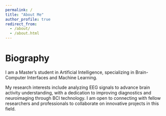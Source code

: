 ```yaml
---
permalink: /
title: "About Me"
author_profile: true
redirect_from: 
  - /about/
  - /about.html
---
```



# Biography

I am a Master’s student in Artificial Intelligence, specializing in Brain-Computer Interfaces and Machine Learning.

My research interests include analyzing EEG signals to advance brain activity understanding, with a dedication to improving diagnostics and neuroimaging through BCI technology. I am open to connecting with fellow researchers and professionals to collaborate on innovative projects in this field.

